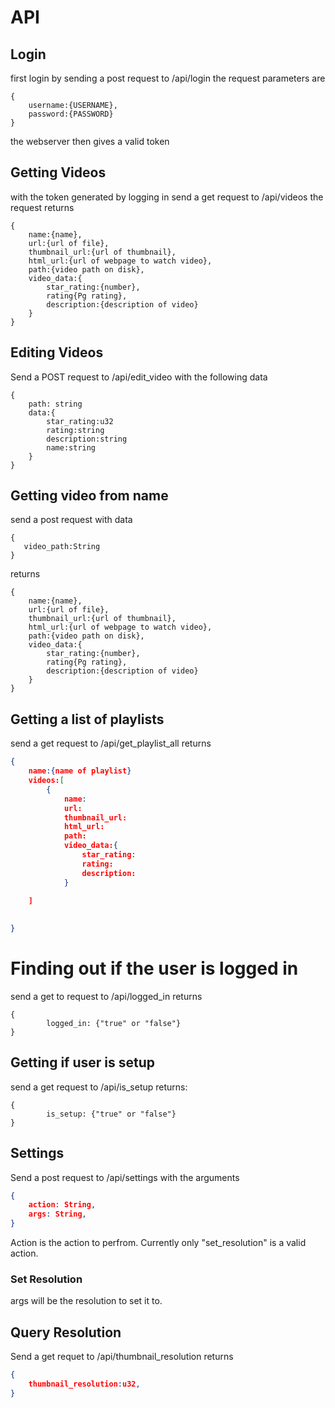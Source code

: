 # API
## Login
first login by sending a post request to /api/login
the request parameters are 
```
{
	username:{USERNAME},
	password:{PASSWORD}
}
```
the webserver then gives a valid token

## Getting Videos
with the token generated by logging in send a get request to /api/videos
the request returns 
```
{
	name:{name},
	url:{url of file},
	thumbnail_url:{url of thumbnail},
	html_url:{url of webpage to watch video},
	path:{video path on disk},
	video_data:{
		star_rating:{number},
		rating{Pg rating},
		description:{description of video}
	}
}
```
## Editing Videos
Send a POST request to /api/edit_video with the following data
```
{
	path: string
	data:{
		star_rating:u32
		rating:string
		description:string
		name:string
	}
}
```
## Getting video from name
send a post request with data
```
{
   video_path:String
}
```
returns 
```
{
	name:{name},
	url:{url of file},
	thumbnail_url:{url of thumbnail},
	html_url:{url of webpage to watch video},
	path:{video path on disk},
	video_data:{
		star_rating:{number},
		rating{Pg rating},
		description:{description of video}
	}
}
```
## Getting a list of playlists
send a get request to /api/get_playlist_all
returns
```json
{
	name:{name of playlist}
	videos:[
		{
			name:
			url:
			thumbnail_url:
			html_url:
			path:
			video_data:{
				star_rating:
				rating:
				description:
			}

	]
		
	
}
```

# Finding out if the user is logged in
send a get to request to /api/logged_in
returns
```
{
		logged_in: {"true" or "false"}
}
```
## Getting if user is setup
send a get request to /api/is_setup
returns:
```
{
		is_setup: {"true" or "false"}
}
```
## Settings
Send a post request to /api/settings with the arguments 
```json
{
    action: String,
    args: String,
}
```
Action is the action to perfrom. Currently only "set_resolution" is a valid action. 
### Set Resolution
args will be the resolution to set it to.
## Query Resolution
Send a get requet to /api/thumbnail_resolution
returns
```json
{
	thumbnail_resolution:u32,
}
```
